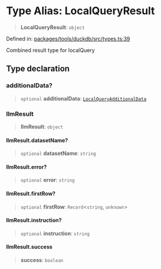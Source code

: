 # Type Alias: LocalQueryResult

> **LocalQueryResult**: `object`

Defined in: [packages/tools/duckdb/src/types.ts:39](https://github.com/GeoDaCenter/openassistant/blob/bc4037be52d89829440fcc4aaa1010be73719d16/packages/tools/duckdb/src/types.ts#L39)

Combined result type for localQuery

## Type declaration

### additionalData?

> `optional` **additionalData**: [`LocalQueryAdditionalData`](LocalQueryAdditionalData.md)

### llmResult

> **llmResult**: `object`

#### llmResult.datasetName?

> `optional` **datasetName**: `string`

#### llmResult.error?

> `optional` **error**: `string`

#### llmResult.firstRow?

> `optional` **firstRow**: `Record`\<`string`, `unknown`\>

#### llmResult.instruction?

> `optional` **instruction**: `string`

#### llmResult.success

> **success**: `boolean`
